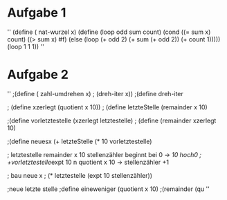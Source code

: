 # Aufgabe 1



''
(define ( nat-wurzel x)
  (define (loop odd sum count)
  (cond ((= sum x) count)
        ((> sum x) #f)
        (else (loop (+ odd 2)
                    (+ sum (+ odd 2))
                    (+ count 1)))))
  (loop 1 1 1))
''



# Aufgabe 2

''
;(define ( zahl-umdrehen x)
;  (dreh-iter x))
;(define dreh-iter 


;  (define xzerlegt (quotient x 10))
;  (define letzteStelle (remainder x 10)


  ;(define vorletztestelle (xzerlegt letztestelle)
  ;  (define (remainder xzerlegt 10)

      
  ;(define neuesx (+ letzteStelle (* 10 vorletztestelle)


;   letztestelle                  remainder x 10                 stellenzähler beginnt bei 0 -> *10 hoch0
;  +vorletztestelle*expt 10 n     quotient x 10 ->               stellenzähler +1


;   bau neue x
;     (* letztestelle  (expt 10 stellenzähler))

;neue letzte stelle
;define eineweniger (quotient x 10)
;(remainder (qu
''

